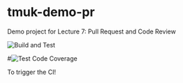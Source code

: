 # tmuk-demo-pr
Demo project for Lecture 7: Pull Request and Code Review

![Build and Test](https://github.com/mtaromi/tmuk-demo-pr/actions/workflows/build.yml/badge.svg)


#![Test Code Coverage](https://img.shields.io/badge/Code%20Coverage-83%25-success?style=flat)


To trigger the CI!


